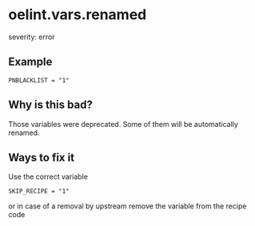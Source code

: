 # oelint.vars.renamed

severity: error

## Example

```
PNBLACKLIST = "1"
```

## Why is this bad?

Those variables were deprecated.
Some of them will be automatically renamed.

## Ways to fix it

Use the correct variable

```
SKIP_RECIPE = "1"
```

or in case of a removal by upstream remove the variable from the recipe code
